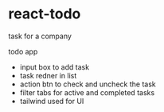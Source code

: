 # react-todo
task for a company

todo app 
- input box to add task 
- task redner in list 
- action btn to check and uncheck the task
- filter tabs for active and completed tasks
- tailwind used for UI 
